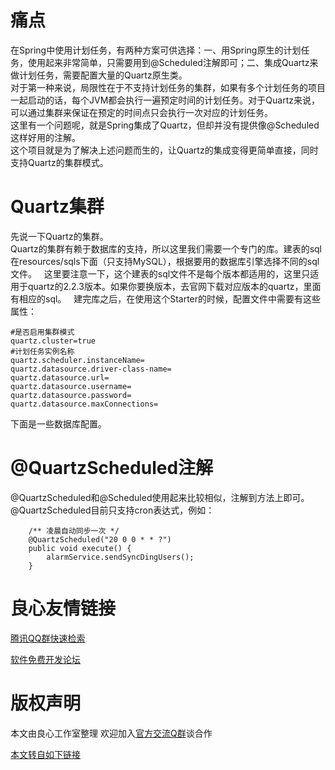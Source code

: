 
# 痛点  
在Spring中使用计划任务，有两种方案可供选择：一、用Spring原生的计划任务，使用起来非常简单，只需要用到@Scheduled注解即可；二、集成Quartz来做计划任务，需要配置大量的Quartz原生类。     
对于第一种来说，局限性在于不支持计划任务的集群，如果有多个计划任务的项目一起启动的话，每个JVM都会执行一遍预定时间的计划任务。对于Quartz来说，可以通过集群来保证在预定的时间点只会执行一次对应的计划任务。     
这里有一个问题呢，就是Spring集成了Quartz，但却并没有提供像@Scheduled这样好用的注解。     
这个项目就是为了解决上述问题而生的，让Quartz的集成变得更简单直接，同时支持Quartz的集群模式。    

# Quartz集群
先说一下Quartz的集群。    
Quartz的集群有赖于数据库的支持，所以这里我们需要一个专门的库。建表的sql在resources/sqls下面（只支持MySQL），根据要用的数据库引擎选择不同的sql文件。    
这里要注意一下，这个建表的sql文件不是每个版本都适用的，这里只适用于quartz的2.2.3版本。如果你要换版本，去官网下载对应版本的quartz，里面有相应的sql。      
建完库之后，在使用这个Starter的时候，配置文件中需要有这些属性：    
```
#是否启用集群模式
quartz.cluster=true
#计划任务实例名称
quartz.scheduler.instanceName=
quartz.datasource.driver-class-name=
quartz.datasource.url=
quartz.datasource.username=
quartz.datasource.password=
quartz.datasource.maxConnections=
```  
下面是一些数据库配置。      

# @QuartzScheduled注解
@QuartzScheduled和@Scheduled使用起来比较相似，注解到方法上即可。     
@QuartzScheduled目前只支持cron表达式，例如：   
```
    /** 凌晨自动同步一次 */
    @QuartzScheduled("20 0 0 * * ?")
    public void execute() {
        alarmService.sendSyncDingUsers();
    }
```




 # 良心友情链接

[腾讯QQ群快速检索](http://u.720life.cn/s/8cf73f7c)

[软件免费开发论坛](http://u.720life.cn/s/bbb01dc0)

# 版权声明 

本文由良心工作室整理 欢迎加入[官方交流Q群](https://u.720life.cn/s/f2316816)谈合作

[本文转自如下链接](http://u.720life.cn/g/2e71d0f0a5c601172267ba20d3a43c6e8065e7ab9711bd4c3b26ab32dda4561c70f9d9fdc8e9d3399d9ba5fd18873e09864a6056ebf823e3cebf18554192c62ff7c0d8cfe2c024eb9e57581c42f40fc1)